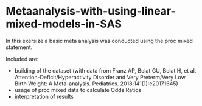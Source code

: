 # Metaanalysis-with-using-linear-mixed-models-in-SAS

In this exersize a basic meta analysis was conducted using the proc mixed statement.

Included are:
* building of the dataset (with data from  Franz AP, Bolat GU, Bolat H, et al. Attention-Deficit/Hyperactivity Disorder and Very Preterm/Very Low Birth Weight: A Meta-analysis. Pediatrics.
2018;141(1):e20171645)
* usage of proc mixed data to calculate Odds Ratios
* interpretation of results
